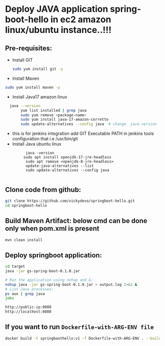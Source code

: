 # Deploy JAVA application spring-boot-hello in ec2 amazon linux/ubuntu instance..!!!

## Pre-requisites:


- Install GIT
  ```bash
  sudo yum install git -y
  ```
- Install Maven
```bash
sudo yum install maven -y
```

- Install Java17 amazon linux 
 ```bash
   java --version
        yum list installed | grep java
        sudo yum remove <package-name>
        sudo yum install java-17-amazon-corretto
        sudo update-alternatives --config java  # change  java version
```
- this is for jenkins integration
  add GIT Executable PATH in jenkins tools configuration that i.e /usr/bin/git
- Install Java ubuntu linux
  ```
        java -version
       sudo apt install openjdk-17-jre-headless
        sudo apt remove <openjdk-8-jre-headless>
        update-java-alternatives --list
        sudo update-alternatives --config java


## Clone code from github:

```bash
git clone https://github.com/vickydevo/springboot-hello.git
cd springboot-hello

```

## Build Maven Artifact:  below cmd can be done only when pom.xml is present

```bash
mvn clean install
```

## Deploy springboot application:

```bash
cd target
java -jar gs-spring-boot-0.1.0.jar

# Run the application using nohup and &:
nohup java -jar gs-spring-boot-0.1.0.jar > output.log 2>&1 &
# List Java processes:
ps aux | grep java
jobs

http://public-ip:8080
http://localhost:8080
```

## If you want to run ```Dockerfile-with-ARG-ENV file```

```bash
docker build -t springboothello:v1 -f Dockerfile-with-ARG-ENV . --build-arg version=0.1.0
```
